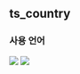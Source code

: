 ## ts_country 

### 사용 언어 
 <img src="https://img.shields.io/badge/typescript-3178C6?style=for-the-badge&logo=typescript&logoColor=white" />  <img src="https://img.shields.io/badge/tailwindcss-06B6D4?style=for-the-badge&logo=tailwindcss&logoColor=white" />
